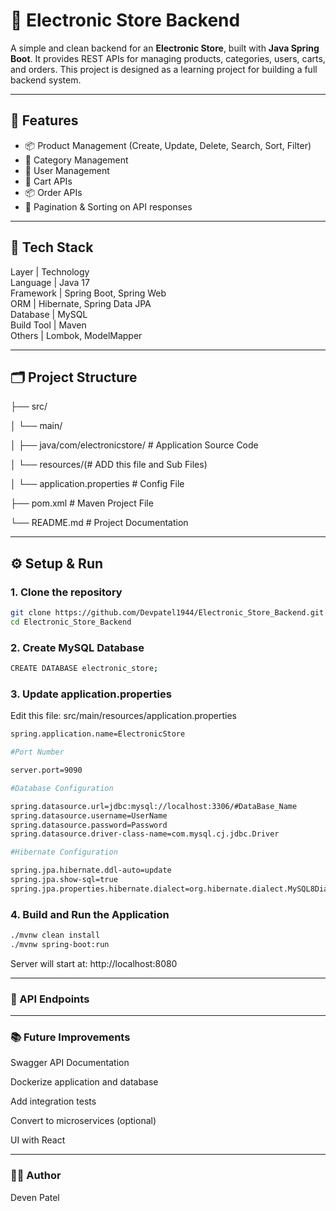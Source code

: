 # 🛒 Electronic Store Backend

A simple and clean backend for an **Electronic Store**, built with **Java Spring Boot**. It provides REST APIs for managing products, categories, users, carts, and orders. This project is designed as a learning project for building a full backend system.

---

## 📌 Features

- 📦 Product Management (Create, Update, Delete, Search, Sort, Filter)
- 📁 Category Management
- 👥 User Management
- 🛒 Cart APIs
- 📦 Order APIs
- 📄 Pagination & Sorting on API responses

---

## 🧰 Tech Stack

Layer        | Technology                      
Language     | Java 17                         
Framework    | Spring Boot, Spring Web          
ORM          | Hibernate, Spring Data JPA       
Database     | MySQL                            
Build Tool   | Maven                            
Others       | Lombok, ModelMapper

---

## 🗂 Project Structure

├── src/

│ └── main/

│ ├── java/com/electronicstore/ # Application Source Code

│ └── resources/(# ADD this file and Sub Files)

│ └── application.properties # Config File

├── pom.xml # Maven Project File

└── README.md # Project Documentation

---

## ⚙️ Setup & Run

### 1. Clone the repository
```bash
git clone https://github.com/Devpatel1944/Electronic_Store_Backend.git
cd Electronic_Store_Backend
```
### 2. Create MySQL Database

```bash
CREATE DATABASE electronic_store;
```
### 3. Update application.properties
Edit this file: src/main/resources/application.properties
```bash
spring.application.name=ElectronicStore

#Port Number

server.port=9090

#Database Configuration

spring.datasource.url=jdbc:mysql://localhost:3306/#DataBase_Name
spring.datasource.username=UserName
spring.datasource.password=Password
spring.datasource.driver-class-name=com.mysql.cj.jdbc.Driver

#Hibernate Configuration

spring.jpa.hibernate.ddl-auto=update
spring.jpa.show-sql=true
spring.jpa.properties.hibernate.dialect=org.hibernate.dialect.MySQL8Dialect
```

### 4. Build and Run the Application
```bash
./mvnw clean install
./mvnw spring-boot:run
```
Server will start at: http://localhost:8080

---

### 🔗 API Endpoints

---

### 📚 Future Improvements

Swagger API Documentation

Dockerize application and database

Add integration tests

Convert to microservices (optional)

UI with React

---
### 👨‍💻 Author

Deven Patel


